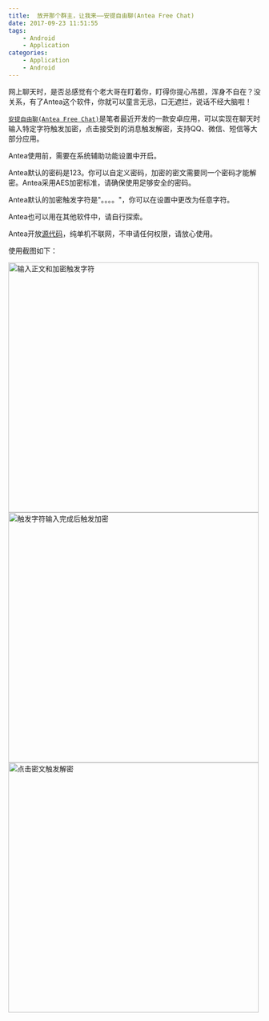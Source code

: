 ```yaml
---
title:  放开那个群主，让我来——安提自由聊(Antea Free Chat)
date: 2017-09-23 11:51:55
tags:
    - Android
    - Application
categories:
    - Application
    - Android
---
```


网上聊天时，是否总感觉有个老大哥在盯着你，盯得你提心吊胆，浑身不自在？没关系，有了Antea这个软件，你就可以童言无忌，口无遮拦，说话不经大脑啦！

[`安提自由聊(Antea Free Chat)`](https://www.coolapk.com/apk/161355)是笔者最近开发的一款安卓应用，可以实现在聊天时输入特定字符触发加密，点击接受到的消息触发解密，支持QQ、微信、短信等大部分应用。

Antea使用前，需要在系统辅助功能设置中开启。

Antea默认的密码是123。你可以自定义密码，加密的密文需要同一个密码才能解密。Antea采用AES加密标准，请确保使用足够安全的密码。

Antea默认的加密触发字符是"。。。。"，你可以在设置中更改为任意字符。

Antea也可以用在其他软件中，请自行探索。

Antea开放[源代码](https://github.com/baijifeilong/antea)，纯单机不联网，不申请任何权限，请放心使用。

使用截图如下：

<img src="/images/20170923-antea-1.png" width="500px" alt="输入正文和加密触发字符"/>
<!-- more -->
<img src="/images/20170923-antea-2.png" width="500px" alt="触发字符输入完成后触发加密"/>
<img src="/images/20170923-antea-3.png" width="500px" alt="点击密文触发解密"/>